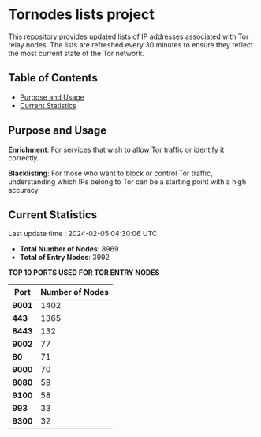 # Tornodes lists project

This repository provides updated lists of IP addresses associated with Tor relay nodes. The lists are refreshed every 30 minutes to ensure they reflect the most current state of the Tor network.

## Table of Contents

- [Purpose and Usage](#purpose-and-usage)
- [Current Statistics](#current-statistics)


## Purpose and Usage

**Enrichment**: For services that wish to allow Tor traffic or identify it correctly.

**Blacklisting**: For those who want to block or control Tor traffic, understanding which IPs belong to Tor can be a starting point with a high accuracy.

## Current Statistics

Last update time : 2024-02-05 04:30:06 UTC

- **Total Number of Nodes**: 8969
- **Total of Entry Nodes**: 3992

**TOP 10 PORTS USED FOR TOR ENTRY NODES**

| **Port** | **Number of Nodes** |
|------|-----------------|
| **9001**   | 1402  |
| **443**   | 1365  |
| **8443**   | 132  |
| **9002**   | 77  |
| **80**   | 71  |
| **9000**   | 70  |
| **8080**   | 59  |
| **9100**   | 58  |
| **993**   | 33  |
| **9300**   | 32  |

